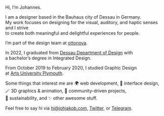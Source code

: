 Hi, I’m Johannes.

I am a designer based in the Bauhaus city of Dessau in Germany.<br>
My work focuses on designing for the visual, auditory, and haptic senses and I strive<br>
to create both meaningful and delightful experiences for people.

I’m part of the design team at [ottonova](https://ottonova.de/en).

In 2022, I graduated from [Dessau Department of Design](https://hs-anhalt.de/hochschule-anhalt/design/uebersicht.html) with<br>
a bachelor’s degree in Integrated Design.

From October 2019 to February 2020, I studied Graphic Design<br>
at [Arts University Plymouth](https://aup.ac.uk).

Some things that interest me are 🌍 web development, 📱 interface design,<br>
🪄 3D graphics & animation, 🙌 community-driven projects,<br>
🌱 sustainability, and ✨ other awesome stuff.

Feel free to say hi via [hi@johjakob.com](mailto:hi@johjakob.com), [Twitter](https://twitter.com/johjakob), or [Telegram](https://t.me/JohJakob).
